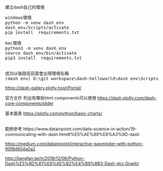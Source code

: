 建立dash自己的環境
<pre>
windows環境 
python -m venv dash_env
dash_env/Scripts/activate
pip install  requirements.txt

mac環境
python3 -m venv dash_env
source dash_env/bin/activate
pip3 install  requirements.txt


成功以後路徑前面會出現環境名稱
(dash_env) D:\git_workspace\dash-helloworld\dash_env\Scripts>
</pre>


https://dash-gallery.plotly.host/Portal/

官方文件 列出有哪些html components可以使用
https://dash.plotly.com/dash-core-components/slider

基本圖表
https://plotly.com/python/basic-charts/

<br>
範例參考
https://www.datainpoint.com/data-science-in-action/19-communicating-with-dash.html#%E5%AE%89%E8%A3%9D-dash

https://medium.com/datainpoint/interactive-gapminder-with-python-90f8d604a0a2

http://liangfan.tech/2018/12/06/Python-Dash%E5%8D%81%E8%AE%B2%E4%B9%8B3-Dash-dcc.Graph/